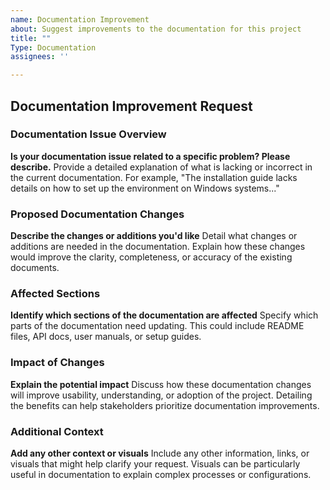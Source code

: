 ```yaml
---
name: Documentation Improvement
about: Suggest improvements to the documentation for this project
title: ""
Type: Documentation
assignees: ''

---
```


## Documentation Improvement Request

### Documentation Issue Overview
**Is your documentation issue related to a specific problem? Please describe.**
Provide a detailed explanation of what is lacking or incorrect in the current documentation. For example, "The installation guide lacks details on how to set up the environment on Windows systems..."

### Proposed Documentation Changes
**Describe the changes or additions you'd like**
Detail what changes or additions are needed in the documentation. Explain how these changes would improve the clarity, completeness, or accuracy of the existing documents.

### Affected Sections
**Identify which sections of the documentation are affected**
Specify which parts of the documentation need updating. This could include README files, API docs, user manuals, or setup guides.

### Impact of Changes
**Explain the potential impact**
Discuss how these documentation changes will improve usability, understanding, or adoption of the project. Detailing the benefits can help stakeholders prioritize documentation improvements.

### Additional Context
**Add any other context or visuals**
Include any other information, links, or visuals that might help clarify your request. Visuals can be particularly useful in documentation to explain complex processes or configurations.
